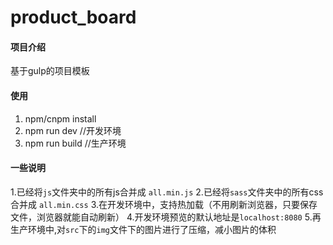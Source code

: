 # product_board

#### 项目介绍
基于gulp的项目模板

#### 使用
1. npm/cnpm install 
2. npm run dev  //开发环境
3. npm run build //生产环境

#### 一些说明
1.已经将`js`文件夹中的所有js合并成 `all.min.js`
2.已经将`sass`文件夹中的所有css合并成 `all.min.css`
3.在开发环境中，支持热加载（不用刷新浏览器，只要保存文件，浏览器就能自动刷新）
4.开发环境预览的默认地址是`localhost:8080`
5.再生产环境中,对`src`下的`img`文件下的图片进行了压缩，减小图片的体积

